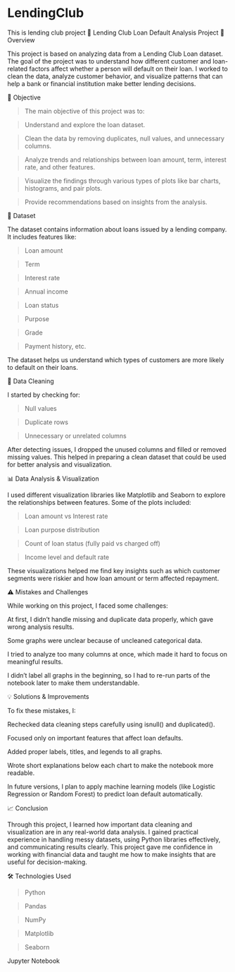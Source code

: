 # LendingClub
This is lending club project
🧾 Lending Club Loan Default Analysis Project
📘 Overview

This project is based on analyzing data from a Lending Club Loan dataset. The goal of the project was to understand how different customer and loan-related factors affect whether a person will default on their loan.
I worked to clean the data, analyze customer behavior, and visualize patterns that can help a bank or financial institution make better lending decisions.

🎯 Objective

> The main objective of this project was to:

> Understand and explore the loan dataset.

> Clean the data by removing duplicates, null values, and unnecessary columns.

> Analyze trends and relationships between loan amount, term, interest rate, and other features.

> Visualize the findings through various types of plots like bar charts, histograms, and pair plots.

> Provide recommendations based on insights from the analysis.

🧩 Dataset

The dataset contains information about loans issued by a lending company.
It includes features like:

> Loan amount

> Term

> Interest rate

> Annual income

> Loan status

> Purpose

> Grade

> Payment history, etc.

The dataset helps us understand which types of customers are more likely to default on their loans.

🧹 Data Cleaning

I started by checking for:

> Null values

> Duplicate rows

> Unnecessary or unrelated columns

After detecting issues, I dropped the unused columns and filled or removed missing values. This helped in preparing a clean dataset that could be used for better analysis and visualization.

📊 Data Analysis & Visualization

I used different visualization libraries like Matplotlib and Seaborn to explore the relationships between features.
Some of the plots included:

> Loan amount vs Interest rate

> Loan purpose distribution

> Count of loan status (fully paid vs charged off)

> Income level and default rate

These visualizations helped me find key insights such as which customer segments were riskier and how loan amount or term affected repayment.

⚠️ Mistakes and Challenges

While working on this project, I faced some challenges:

At first, I didn’t handle missing and duplicate data properly, which gave wrong analysis results.

Some graphs were unclear because of uncleaned categorical data.

I tried to analyze too many columns at once, which made it hard to focus on meaningful results.

I didn’t label all graphs in the beginning, so I had to re-run parts of the notebook later to make them understandable.

💡 Solutions & Improvements

To fix these mistakes, I:

Rechecked data cleaning steps carefully using isnull() and duplicated().

Focused only on important features that affect loan defaults.

Added proper labels, titles, and legends to all graphs.

Wrote short explanations below each chart to make the notebook more readable.

In future versions, I plan to apply machine learning models (like Logistic Regression or Random Forest) to predict loan default automatically.

📈 Conclusion

Through this project, I learned how important data cleaning and visualization are in any real-world data analysis.
I gained practical experience in handling messy datasets, using Python libraries effectively, and communicating results clearly.
This project gave me confidence in working with financial data and taught me how to make insights that are useful for decision-making.

🛠️ Technologies Used

> Python

> Pandas

> NumPy

> Matplotlib

> Seaborn

Jupyter Notebook
